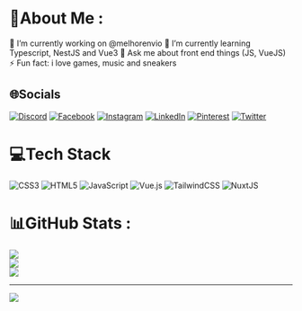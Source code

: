 # 💫About Me :
🔭 I’m currently working on @melhorenvio
🌱 I’m currently learning Typescript, NestJS and Vue3
💬 Ask me about front end things (JS, VueJS)
⚡ Fun fact: i love games, music and sneakers

## 🌐Socials
[![Discord](https://img.shields.io/badge/Discord-%237289DA.svg?logo=discord&logoColor=white)](htttps://discord.gg/TD-Juca#4786) [![Facebook](https://img.shields.io/badge/Facebook-%231877F2.svg?logo=Facebook&logoColor=white)](https://facebook.com/qix1986) [![Instagram](https://img.shields.io/badge/Instagram-%23E4405F.svg?logo=Instagram&logoColor=white)](https://instagram.com/qix1986) [![LinkedIn](https://img.shields.io/badge/LinkedIn-%230077B5.svg?logo=linkedin&logoColor=white)](https://linkedin.com/in/rochadiego) [![Pinterest](https://img.shields.io/badge/Pinterest-%23E60023.svg?logo=Pinterest&logoColor=white)](https://pinterest.com/qix1986) [![Twitter](https://img.shields.io/badge/Twitter-%231DA1F2.svg?logo=Twitter&logoColor=white)](https://twitter.com/qix1986) 

# 💻Tech Stack
![CSS3](https://img.shields.io/badge/css3-%231572B6.svg?style=for-the-badge&logo=css3&logoColor=white) ![HTML5](https://img.shields.io/badge/html5-%23E34F26.svg?style=for-the-badge&logo=html5&logoColor=white) ![JavaScript](https://img.shields.io/badge/javascript-%23323330.svg?style=for-the-badge&logo=javascript&logoColor=%23F7DF1E) ![Vue.js](https://img.shields.io/badge/vuejs-%2335495e.svg?style=for-the-badge&logo=vuedotjs&logoColor=%234FC08D) ![TailwindCSS](https://img.shields.io/badge/tailwindcss-%2338B2AC.svg?style=for-the-badge&logo=tailwind-css&logoColor=white) ![NuxtJS](https://img.shields.io/badge/Nuxt-black?style=for-the-badge&logo=nuxt.js&logoColor=white)
# 📊GitHub Stats :
![](https://github-readme-stats.vercel.app/api?username=qix1986&theme=radical&hide_border=false&include_all_commits=true&count_private=true)<br/>
![](https://github-readme-streak-stats.herokuapp.com/?user=qix1986&theme=radical&hide_border=false)<br/>
![](https://github-readme-stats.vercel.app/api/top-langs/?username=qix1986&theme=radical&hide_border=false&include_all_commits=true&count_private=true&layout=compact)

---
[![](https://visitcount.itsvg.in/api?id=qix1986&icon=0&color=0)](https://visitcount.itsvg.in)
